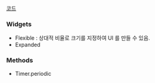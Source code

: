 [코드](../lib/pomodoro/screens/home_screen.dart)

### Widgets

- Flexible : 상대적 비율로 크기를 지정하여 UI 를 만들 수 있음.
- Expanded

### Methods

- Timer.periodic
